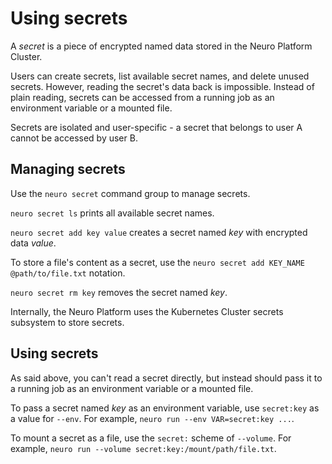 Using secrets
=============

A *secret* is a piece of encrypted named data stored in the Neuro Platform Cluster.

Users can create secrets, list available secret names, and delete unused secrets.
However, reading the secret's data back is impossible. Instead of plain reading,
secrets can be accessed from a running job as an environment variable or a mounted
file.

Secrets are isolated and user-specific - a secret that belongs to user A cannot be
accessed by user B.

Managing secrets
----------------

Use the `neuro secret` command group to manage secrets.

`neuro secret ls` prints all available secret names.

`neuro secret add key value` creates a secret named *key* with encrypted data
*value*.

To store a file's content as a secret, use the
`neuro secret add KEY_NAME @path/to/file.txt` notation.

`neuro secret rm key` removes the secret named *key*.

Internally, the Neuro Platform uses the Kubernetes Cluster secrets subsystem to
store secrets.

Using secrets
-------------

As said above, you can't read a secret directly, but instead should pass it to a
running job as an environment variable or a mounted file.

To pass a secret named *key* as an environment variable, use `secret:key` as a value
for `--env`.  For example, `neuro run --env VAR=secret:key ...`.

To mount a secret as a file, use the `secret:` scheme of `--volume`.
For example, `neuro run --volume secret:key:/mount/path/file.txt`.